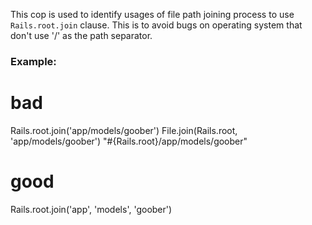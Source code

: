 This cop is used to identify usages of file path joining process
to use `Rails.root.join` clause. This is to avoid bugs on operating
system that don't use '/' as the path separator.

### Example:
 # bad
 Rails.root.join('app/models/goober')
 File.join(Rails.root, 'app/models/goober')
 "#{Rails.root}/app/models/goober"

 # good
 Rails.root.join('app', 'models', 'goober')